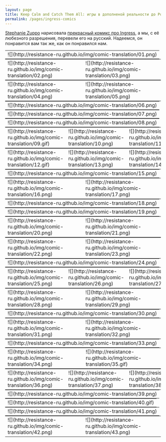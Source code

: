 ```yaml
---
layout: page
title: Keep Calm and Catch Them All: игры в дополненой реальности до Pokémon Go
permalink: /pages/ingress-comics
---
```


[Stephanie Zuppo](http://www.twitter.com/stephaniezuppo) нарисовала [прекрасный комикс про Ingress](https://thenib.com/keep-calm-and-catch-them-all), а мы, с её любезного разрешения, перевели его на русский. Надеемся, он понравится вам так же, как он понравился нам.
<br/>
<div style="text-align: center">
<table border="0" cellspacing="0" cellpadding="0" style="margin:0 auto">
  <tr>
    <td>
	![](http://resistance-ru.github.io/img/comic-translation/01.png)
	</td>
  </tr>
</table>
<table border="0" cellspacing="0" cellpadding="0" style="margin:0 auto">
  <tr>
    <td>
	![](http://resistance-ru.github.io/img/comic-translation/02.png)
	</td>
    <td>
	![](http://resistance-ru.github.io/img/comic-translation/03.png)
	</td>
  </tr>
</table>
<table border="0" cellspacing="0" cellpadding="0" style="margin:0 auto">
  <tr>
    <td>
	![](http://resistance-ru.github.io/img/comic-translation/04.png)
	</td>
    <td>
	![](http://resistance-ru.github.io/img/comic-translation/05.png)
	</td>
  </tr>
</table>
<table border="0" cellspacing="0" cellpadding="0" style="margin:0 auto">
  <tr>
    <td>
	![](http://resistance-ru.github.io/img/comic-translation/06.png)
	</td>
  </tr>
</table>
<table border="0" cellspacing="0" cellpadding="0" style="margin:0 auto">
  <tr>
    <td>
	![](http://resistance-ru.github.io/img/comic-translation/07.png)
	</td>
  </tr>
</table>
<table border="0" cellspacing="0" cellpadding="0" style="margin:0 auto">
  <tr>
    <td>
	![](http://resistance-ru.github.io/img/comic-translation/08.png)
	</td>
  </tr>
</table>
<table border="0" cellspacing="0" cellpadding="0" style="margin:0 auto">
  <tr>
    <td>
	![](http://resistance-ru.github.io/img/comic-translation/09.gif)
	</td>
    <td>
	![](http://resistance-ru.github.io/img/comic-translation/10.png)
	</td>
    <td>
	![](http://resistance-ru.github.io/img/comic-translation/11.png)
	</td>
  </tr>
</table>
<table border="0" cellspacing="0" cellpadding="0" style="margin:0 auto">
  <tr>
    <td>
	![](http://resistance-ru.github.io/img/comic-translation/12.gif)
	</td>
    <td>
	![](http://resistance-ru.github.io/img/comic-translation/13.png)
	</td>
    <td>
	![](http://resistance-ru.github.io/img/comic-translation/14.gif)
	</td>
  </tr>
</table>
<table border="0" cellspacing="0" cellpadding="0" style="margin:0 auto">
  <tr>
    <td>
	![](http://resistance-ru.github.io/img/comic-translation/15.png)
	</td>
  </tr>
</table>
<table border="0" cellspacing="0" cellpadding="0" style="margin:0 auto">
  <tr>
    <td>
	![](http://resistance-ru.github.io/img/comic-translation/16.png)
	</td>
    <td>
	![](http://resistance-ru.github.io/img/comic-translation/17.png)
	</td>
  </tr>
</table>
<table border="0" cellspacing="0" cellpadding="0" style="margin:0 auto">
  <tr>
    <td>
	![](http://resistance-ru.github.io/img/comic-translation/18.png)
	</td>
  </tr>
</table>
<table border="0" cellspacing="0" cellpadding="0" style="margin:0 auto">
  <tr>
    <td>
	![](http://resistance-ru.github.io/img/comic-translation/19.png)
	</td>
  </tr>
</table>
<table border="0" cellspacing="0" cellpadding="0" style="margin:0 auto">
  <tr>
    <td>
	![](http://resistance-ru.github.io/img/comic-translation/20.png)
	</td>
    <td>
	![](http://resistance-ru.github.io/img/comic-translation/21.png)
	</td>
  </tr>
</table>
<table border="0" cellspacing="0" cellpadding="0" style="margin:0 auto">
  <tr>
    <td>
	![](http://resistance-ru.github.io/img/comic-translation/22.png)
	</td>
    <td>
	![](http://resistance-ru.github.io/img/comic-translation/23.png)
	</td>
  </tr>
</table>
<table border="0" cellspacing="0" cellpadding="0" style="margin:0 auto">
  <tr>
    <td>
	![](http://resistance-ru.github.io/img/comic-translation/24.png)
	</td>
  </tr>
</table>
<table border="0" cellspacing="0" cellpadding="0" style="margin:0 auto">
  <tr>
    <td>
	![](http://resistance-ru.github.io/img/comic-translation/25.png)
	</td>
    <td>
	![](http://resistance-ru.github.io/img/comic-translation/26.png)
	</td>
    <td>
	![](http://resistance-ru.github.io/img/comic-translation/27.png)
	</td>
  </tr>
</table>
<table border="0" cellspacing="0" cellpadding="0" style="margin:0 auto">
  <tr>
    <td>
	![](http://resistance-ru.github.io/img/comic-translation/28.png)
	</td>
    <td>
	![](http://resistance-ru.github.io/img/comic-translation/29.png)
	</td>
  </tr>
</table>
<table border="0" cellspacing="0" cellpadding="0" style="margin:0 auto">
  <tr>
    <td>
	![](http://resistance-ru.github.io/img/comic-translation/30.png)
	</td>
  </tr>
</table>
<table border="0" cellspacing="0" cellpadding="0" style="margin:0 auto">
  <tr>
    <td>
	![](http://resistance-ru.github.io/img/comic-translation/31.png)
	</td>
    <td>
	![](http://resistance-ru.github.io/img/comic-translation/32.png)
	</td>
  </tr>
</table>
<table border="0" cellspacing="0" cellpadding="0" style="margin:0 auto">
  <tr>
    <td>
	![](http://resistance-ru.github.io/img/comic-translation/33.png)
	</td>
  </tr>
</table>
<table border="0" cellspacing="0" cellpadding="0" style="margin:0 auto">
  <tr>
    <td>
	![](http://resistance-ru.github.io/img/comic-translation/34.png)
	</td>
    <td>
	![](http://resistance-ru.github.io/img/comic-translation/35.gif)
	</td>
  </tr>
</table>
<table border="0" cellspacing="0" cellpadding="0" style="margin:0 auto">
  <tr>
    <td>
	![](http://resistance-ru.github.io/img/comic-translation/36.png)
	</td>
    <td>
	![](http://resistance-ru.github.io/img/comic-translation/37.png)
	</td>
    <td>
	![](http://resistance-ru.github.io/img/comic-translation/38.png)
	</td>
  </tr>
</table>
<table border="0" cellspacing="0" cellpadding="0" style="margin:0 auto">
  <tr>
    <td>
	![](http://resistance-ru.github.io/img/comic-translation/39.png)
	</td>
  </tr>
</table>
<table border="0" cellspacing="0" cellpadding="0" style="margin:0 auto">
  <tr>
    <td>
	![](http://resistance-ru.github.io/img/comic-translation/40.gif)
	</td>
  </tr>
</table>
<table border="0" cellspacing="0" cellpadding="0" style="margin:0 auto">
  <tr>
    <td>
	![](http://resistance-ru.github.io/img/comic-translation/41.png)
	</td>
  </tr>
</table>
<table border="0" cellspacing="0" cellpadding="0" style="margin:0 auto">
  <tr>
    <td>
	![](http://resistance-ru.github.io/img/comic-translation/42.png)
	</td>
    <td>
	![](http://resistance-ru.github.io/img/comic-translation/43.png)
	</td>
  </tr>
</table>
</div>
